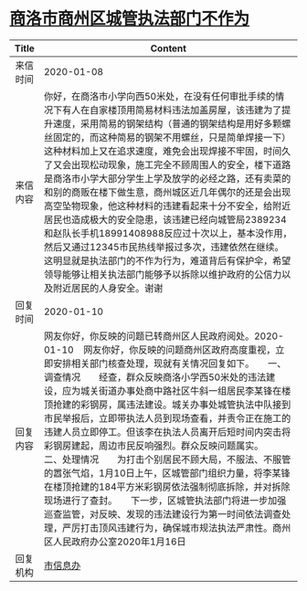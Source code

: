 # <a href="http://www.shangluo.gov.cn/zmhd/ldxxxx.jsp?urltype=leadermail.LeaderMailContentUrl&wbtreeid=1112&leadermailid=5639">商洛市商州区城管执法部门不作为</a>
|Title|Content|
|:---:|---|
|来信时间|2020-01-08|
|来信内容|你好，在商洛市小学向西50米处，在没有任何审批手续的情况下有人在自家楼顶用简易材料违法加盖房屋，该违建为了提升速度，采用简易的钢架结构（普通的钢架结构是用好多颗螺丝固定的，而这种简易的钢架不用螺丝，只是简单焊接一下）这种材料加上又在追求速度，难免会出现焊接不牢固，时间久了又会出现松动现象，施工完全不顾周围人的安全，楼下道路是商洛市小学大部分学生上学及放学的必经之路，还有卖菜的和别的商贩在楼下做生意，商州城区近几年偶尔的还是会出现高空坠物现象，他这种材料的违建看起来十分不安全，给附近居民也造成极大的安全隐患，该违建已经向城管局2389234和赵队长手机18991408988反应过十次以上，基本没作用，然后又通过12345市民热线举报过多次，违建依然在继续。这明显就是执法部门的不作为行为，难道背后有保护伞，希望领导能够让相关执法部门能够予以拆除以维护政府的公信力以及附近居民的人身安全。谢谢|
|回复时间|2020-01-10|
|回复内容|网友你好，你反映的问题已转商州区人民政府阅处。2020-01-10    网友你好，你反映的问题商州区政府高度重视，立即安排相关部门核查处理，现就有关情况回复如下。　　一、调查情况　　经查，群众反映商洛小学西50米处的违法建设，应为城关街道办事处商中路社区牛斜一组居民李某锋在楼顶抢建的彩钢房，属违法建设。城关办事处城管执法中队接到市民举报后，立即带执法人员到现场查看，并责令正在施工的违建人员立即停工。但该李在执法人员离开后短时间内突击将彩钢房建起，周边市民反响强烈。群众反映问题属实。　　二、处理情况　　为打击个别居民不顾大局，不服法、不服管的嚣张气焰，1月10日上午，区城管部门组织力量，将李某锋在楼顶抢建的184平方米彩钢房依法强制彻底拆除，并对拆除现场进行了查封。　　下一步，区城管执法部门将进一步加强巡查监管，对反映、发现的违法建设行为第一时间依法调查处理，严厉打击顶风违建行为，确保城市规法执法严肃性。商州区人民政府办公室2020年1月16日|
|回复机构|<a href="../../categories/agencies/市信息办.md">市信息办</a>|
